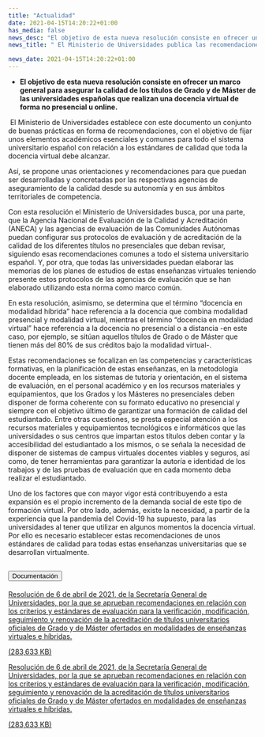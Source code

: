 ```yaml
---
title: "Actualidad"   
date: 2021-04-15T14:20:22+01:00
has_media: false
news_desc: "El objetivo de esta nueva resolución consiste en ofrecer un marco general para asegurar la calidad de los títulos de Grado y de Máster de las universidades españolas que realizan una docencia virtual de forma no presencial u online"
news_title: " El Ministerio de Universidades publica las recomendaciones para la evaluación de la calidad de la docencia virtual"

news_date: 2021-04-15T14:20:22+01:00
---
```

<ul>
<li><b>
<p>El objetivo de esta nueva resoluci&oacute;n consiste en ofrecer un marco general para asegurar la calidad de los t&iacute;tulos de Grado y de M&aacute;ster de las universidades espa&ntilde;olas que realizan una docencia virtual de forma no presencial u online.</p>
</b></li>
</ul>
<p>&nbsp;El Ministerio de Universidades establece con este documento un conjunto de buenas pr&aacute;cticas en forma de recomendaciones, con el objetivo de fijar unos elementos acad&eacute;micos esenciales y comunes para todo el sistema universitario espa&ntilde;ol con relaci&oacute;n a los est&aacute;ndares de calidad que toda la docencia virtual debe alcanzar.</p>
<p>As&iacute;, se propone unas orientaciones y recomendaciones para que puedan ser desarrolladas y concretadas por las respectivas agencias de aseguramiento de la calidad desde su autonom&iacute;a y en sus &aacute;mbitos territoriales de competencia.</p>
<p>Con esta resoluci&oacute;n el Ministerio de Universidades busca, por una parte, que la Agencia Nacional de Evaluaci&oacute;n de la Calidad y Acreditaci&oacute;n (ANECA) y las agencias de evaluaci&oacute;n de las Comunidades Aut&oacute;nomas puedan configurar sus protocolos de evaluaci&oacute;n y de acreditaci&oacute;n de la calidad de los diferentes t&iacute;tulos no presenciales que deban revisar, siguiendo esas recomendaciones comunes a todo el sistema universitario espa&ntilde;ol. Y, por otra, que todas las universidades puedan elaborar las memorias de los planes de estudios de estas ense&ntilde;anzas virtuales teniendo presente estos protocolos de las agencias de evaluaci&oacute;n que se han elaborado utilizando esta norma como marco com&uacute;n.</p>
<p>En esta resoluci&oacute;n, asimismo, se determina que el t&eacute;rmino &ldquo;docencia en modalidad h&iacute;brida&rdquo; hace referencia a la docencia que combina modalidad presencial y modalidad virtual, mientras el t&eacute;rmino &ldquo;docencia en modalidad virtual&rdquo; hace referencia a la docencia no presencial o a distancia -en este caso, por ejemplo, se sit&uacute;an aquellos t&iacute;tulos de Grado o de M&aacute;ster que tienen m&aacute;s del 80% de sus cr&eacute;ditos bajo la modalidad virtual-.</p>
<p>Estas recomendaciones se focalizan en las competencias y caracter&iacute;sticas formativas, en la planificaci&oacute;n de estas ense&ntilde;anzas, en la metodolog&iacute;a docente empleada, en los sistemas de tutor&iacute;a y orientaci&oacute;n, en el sistema de evaluaci&oacute;n, en el personal acad&eacute;mico y en los recursos materiales y equipamientos, que los Grados y los M&aacute;steres no presenciales deben disponer de forma coherente con su formato educativo no presencial y siempre con el objetivo &uacute;ltimo de garantizar una formaci&oacute;n de calidad del estudiantado. Entre otras cuestiones, se presta especial atenci&oacute;n a los recursos materiales y equipamientos tecnol&oacute;gicos e inform&aacute;ticos que las universidades o sus centros que impartan estos t&iacute;tulos deben contar y la accesibilidad del estudiantado a los mismos, o se se&ntilde;ala la necesidad de disponer de sistemas de campus virtuales docentes viables y seguros, as&iacute; como, de tener herramientas para garantizar la autor&iacute;a e identidad de los trabajos y de las pruebas de evaluaci&oacute;n que en cada momento deba realizar el estudiantado.</p>
<p>Uno de los factores que con mayor vigor est&aacute; contribuyendo a esta expansi&oacute;n es el propio incremento de la demanda social de este tipo de formaci&oacute;n virtual. Por otro lado, adem&aacute;s, existe la necesidad, a partir de la experiencia que la pandemia del Covid-19 ha supuesto, para las universidades al tener que utilizar en algunos momentos la docencia virtual. Por ello es necesario establecer estas recomendaciones de unos est&aacute;ndares de calidad para todas estas ense&ntilde;anzas universitarias que se desarrollan virtualmente.</p>


<section>
    <article>
        <div class="container">
            <div class="row justify-content-md-center">
                <div class="col-md-10 content_collapse">
                    <div class="accordion accordion_alt" id="accordeonAlt">
                        <div class="accordion-item">
                            <h2 class="accordion-header" id="accordionAltHeading2">
                                <button class="accordion-button expanded" type="button" data-bs-toggle="collapse" data-bs-target="#accordionAlt2" aria-expanded="false" aria-controls="accordionAlt2">
                                    <span class="icon"><i class="fas fa-file-pdf"></i></span>Documentación
                                </button>
                            </h2>
                            <div id="accordionAlt2" class="accordion-collapse collapse show" aria-labelledby="accordionAltHeading2">
                                <div class="accordion-body">
                                    <div id="section_link">
                                        <div class="container-fluid sp">
                                            <div class="row w-100">
                                                <div class="col-lg-12 cards_download_cnt">
                                                    <div class="row jcc_mobile">
                                                        <div class="download_card">
                                                            <a class="card flex-column" href="{{<siteurl>}}documentos/news/BOE-A-2021-6039.pdf" target="_blank">
                                                                <div class="card-header">
                                                                    <i class="fal fa-download"></i>
                                                                </div>
                                                                <div class="card-body">
                                                                    <p class="text_body">Resolución de 6 de abril de 2021, de la Secretaría General de Universidades, por la que se aprueban recomendaciones en relación con los criterios y estándares de evaluación para la verificación, modificación, seguimiento y renovación de la acreditación de títulos universitarios oficiales de Grado y de Máster ofertados en modalidades de enseñanzas virtuales e híbridas.</p>
                                                                    <p class="text_file">
                                                                        <i class="fal fa-file-pdf pdf_icon"></i> (283,633 KB)
                                                                    </p>
                                                                </div>
                                                            </a>
                                                        </div>
                                                    </div>
                                                </div>
<!-- MOBILE VERSION WITH SLIDER -->
                                <div class="col-12" id="section_box_download_card_slider">
                                    <div class="swiper" id="slider_download_archive">
                                        <div class="swiper-wrapper">
                                            <div class="swiper-slide">
                                                <div class="download_card">
                                                    <a class="card" href="{{<siteurl>}}documentos/news/BOE-A-2021-6039.pdf" target="_blank">
                                                        <div class="card-header">
                                                            <i class="fal fa-download"></i>
                                                        </div>
                                                        <div class="card-body">
                                                            <p class="text_body">Resolución de 6 de abril de 2021, de la Secretaría General de Universidades, por la que se aprueban recomendaciones en relación con los criterios y estándares de evaluación para la verificación, modificación, seguimiento y renovación de la acreditación de títulos universitarios oficiales de Grado y de Máster ofertados en modalidades de enseñanzas virtuales e híbridas.</p>
                                                            <p class="text_file">
                                                                <i class="fal fa-file-pdf pdf_icon"></i> 
                                                                    (283,633 KB)
                                                            </p>
                                                        </div>
                                                    </a>
                                                </div>
                                            </div>
                                        </div>
                                        <div class="swiper-pagination"></div>
                                    </div>
                                </div>
                            </div>
                        </div>
                    </div>
                </div>
            </div>
        </div>
    </article> 
</section>